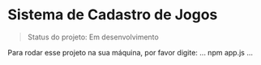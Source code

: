 <h1>Sistema de Cadastro de Jogos</h1>

> Status do projeto: Em desenvolvimento

Para rodar esse projeto na sua máquina, por favor digite:
...
npm app.js
...

